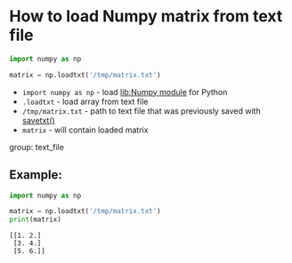 # How to load Numpy matrix from text file

```python
import numpy as np

matrix = np.loadtxt('/tmp/matrix.txt')
```

- `import numpy as np` - load [lib:Numpy module](/python-numpy/how-to-install-python-numpy-lib) for Python
- `.loadtxt` - load array from text file
- `/tmp/matrix.txt` - path to text file that was previously saved with [savetxt()](/python-numpy/how-to-save-numpy-matrix-to-text-file)
- `matrix` - will contain loaded matrix

group: text_file

## Example: 
```python
import numpy as np

matrix = np.loadtxt('/tmp/matrix.txt')
print(matrix)
```
```
[[1. 2.]
 [3. 4.]
 [5. 6.]]

```

